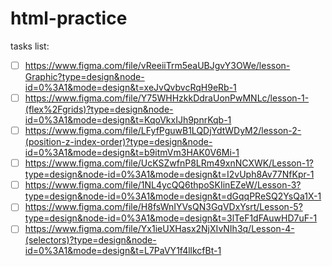 # html-practice

tasks list:

-   [ ] https://www.figma.com/file/vReeiiTrm5eaUBJgvY3OWe/lesson-Graphic?type=design&node-id=0%3A1&mode=design&t=xeJvQvbvcRqH9eRb-1
-   [ ] https://www.figma.com/file/Y75WHHzkkDdraUonPwMNLc/lesson-1-(flex%2Fgrids)?type=design&node-id=0%3A1&mode=design&t=KqoVkxIJh9pnrKqb-1
-   [ ] https://www.figma.com/file/LFyfPguwB1LQDjYdtWDyM2/lesson-2-(position-z-index-order)?type=design&node-id=0%3A1&mode=design&t=b9itmVm3HAK0V6Mi-1
-   [ ] https://www.figma.com/file/UcKSZwfnP8LRm49xnNCXWK/Lesson-1?type=design&node-id=0%3A1&mode=design&t=I2vUph8Av77NfKpr-1
-   [ ] https://www.figma.com/file/1NL4ycQQ6thpoSKIinEZeW/Lesson-3?type=design&node-id=0%3A1&mode=design&t=dGqqPReSQ2YsQa1X-1
-   [ ] https://www.figma.com/file/H8fsWnIYVsQN3GqVDxYsrt/Lesson-5?type=design&node-id=0%3A1&mode=design&t=3lTeF1dFAuwHD7uF-1
-   [ ] https://www.figma.com/file/Yx1ieUXHasx2NjXIvNIh3q/Lesson-4-(selectors)?type=design&node-id=0%3A1&mode=design&t=L7PaVY1f4llkcfBt-1
